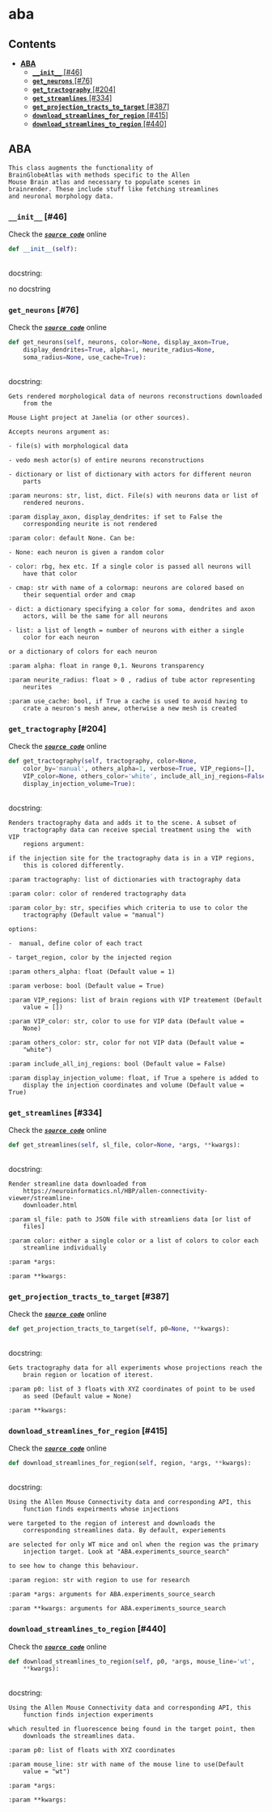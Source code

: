 # aba

## Contents

* [**ABA**](aba.md#aba)
  * [**`__init__`** \[\#46\]](aba.md#__init__-46)
  * [**`get_neurons`** \[\#76\]](aba.md#get_neurons-76)
  * [**`get_tractography`** \[\#204\]](aba.md#get_tractography-204)
  * [**`get_streamlines`** \[\#334\]](aba.md#get_streamlines-334)
  * [**`get_projection_tracts_to_target`** \[\#387\]](aba.md#get_projection_tracts_to_target-387)
  * [**`download_streamlines_for_region`** \[\#415\]](aba.md#download_streamlines_for_region-415)
  * [**`download_streamlines_to_region`** \[\#440\]](aba.md#download_streamlines_to_region-440)

## **ABA**

```text
This class augments the functionality of
BrainGlobeAtlas with methods specific to the Allen
Mouse Brain atlas and necessary to populate scenes in 
brainrender. These include stuff like fetching streamlines
and neuronal morphology data.
```

### **`__init__`** \[\#46\]

Check the [_**`source code`**_](https://github.com/BrancoLab/BrainRender/tree/brainglobeintegration/blob/master/brainrender/atlases/aba.py#L46) online

```python
def __init__(self):
```

   
docstring:

no docstring

### **`get_neurons`** \[\#76\]

Check the [_**`source code`**_](https://github.com/BrancoLab/BrainRender/tree/brainglobeintegration/blob/master/brainrender/atlases/aba.py#L76) online

```python
def get_neurons(self, neurons, color=None, display_axon=True,
    display_dendrites=True, alpha=1, neurite_radius=None,
    soma_radius=None, use_cache=True):
```

   
docstring:

```text
Gets rendered morphological data of neurons reconstructions downloaded
    from the

Mouse Light project at Janelia (or other sources).

Accepts neurons argument as:

- file(s) with morphological data

- vedo mesh actor(s) of entire neurons reconstructions

- dictionary or list of dictionary with actors for different neuron
    parts

:param neurons: str, list, dict. File(s) with neurons data or list of
    rendered neurons.

:param display_axon, display_dendrites: if set to False the
    corresponding neurite is not rendered

:param color: default None. Can be:

- None: each neuron is given a random color

- color: rbg, hex etc. If a single color is passed all neurons will
    have that color

- cmap: str with name of a colormap: neurons are colored based on
    their sequential order and cmap

- dict: a dictionary specifying a color for soma, dendrites and axon
    actors, will be the same for all neurons

- list: a list of length = number of neurons with either a single
    color for each neuron

or a dictionary of colors for each neuron

:param alpha: float in range 0,1. Neurons transparency

:param neurite_radius: float > 0 , radius of tube actor representing
    neurites

:param use_cache: bool, if True a cache is used to avoid having to
    crate a neuron's mesh anew, otherwise a new mesh is created
```

### **`get_tractography`** \[\#204\]

Check the [_**`source code`**_](https://github.com/BrancoLab/BrainRender/tree/brainglobeintegration/blob/master/brainrender/atlases/aba.py#L204) online

```python
def get_tractography(self, tractography, color=None,
    color_by='manual', others_alpha=1, verbose=True, VIP_regions=[],
    VIP_color=None, others_color='white', include_all_inj_regions=False,
    display_injection_volume=True):
```

   
docstring:

```text
Renders tractography data and adds it to the scene. A subset of
    tractography data can receive special treatment using the  with VIP
    regions argument:

if the injection site for the tractography data is in a VIP regions,
    this is colored differently.

:param tractography: list of dictionaries with tractography data

:param color: color of rendered tractography data

:param color_by: str, specifies which criteria to use to color the
    tractography (Default value = "manual")

options:

-  manual, define color of each tract

- target_region, color by the injected region

:param others_alpha: float (Default value = 1)

:param verbose: bool (Default value = True)

:param VIP_regions: list of brain regions with VIP treatement (Default
    value = [])

:param VIP_color: str, color to use for VIP data (Default value =
    None)

:param others_color: str, color for not VIP data (Default value =
    "white")

:param include_all_inj_regions: bool (Default value = False)

:param display_injection_volume: float, if True a spehere is added to
    display the injection coordinates and volume (Default value = True)
```

### **`get_streamlines`** \[\#334\]

Check the [_**`source code`**_](https://github.com/BrancoLab/BrainRender/tree/brainglobeintegration/blob/master/brainrender/atlases/aba.py#L334) online

```python
def get_streamlines(self, sl_file, color=None, *args, **kwargs):
```

   
docstring:

```text
Render streamline data downloaded from
    https://neuroinformatics.nl/HBP/allen-connectivity-viewer/streamline-
    downloader.html

:param sl_file: path to JSON file with streamliens data [or list of
    files]

:param color: either a single color or a list of colors to color each
    streamline individually

:param *args:

:param **kwargs:
```

### **`get_projection_tracts_to_target`** \[\#387\]

Check the [_**`source code`**_](https://github.com/BrancoLab/BrainRender/tree/brainglobeintegration/blob/master/brainrender/atlases/aba.py#L387) online

```python
def get_projection_tracts_to_target(self, p0=None, **kwargs):
```

   
docstring:

```text
Gets tractography data for all experiments whose projections reach the
    brain region or location of iterest.

:param p0: list of 3 floats with XYZ coordinates of point to be used
    as seed (Default value = None)

:param **kwargs:
```

### **`download_streamlines_for_region`** \[\#415\]

Check the [_**`source code`**_](https://github.com/BrancoLab/BrainRender/tree/brainglobeintegration/blob/master/brainrender/atlases/aba.py#L415) online

```python
def download_streamlines_for_region(self, region, *args, **kwargs):
```

   
docstring:

```text
Using the Allen Mouse Connectivity data and corresponding API, this
    function finds expeirments whose injections

were targeted to the region of interest and downloads the
    corresponding streamlines data. By default, experiements

are selected for only WT mice and onl when the region was the primary
    injection target. Look at "ABA.experiments_source_search"

to see how to change this behaviour.

:param region: str with region to use for research

:param *args: arguments for ABA.experiments_source_search

:param **kwargs: arguments for ABA.experiments_source_search
```

### **`download_streamlines_to_region`** \[\#440\]

Check the [_**`source code`**_](https://github.com/BrancoLab/BrainRender/tree/brainglobeintegration/blob/master/brainrender/atlases/aba.py#L440) online

```python
def download_streamlines_to_region(self, p0, *args, mouse_line='wt',
    **kwargs):
```

   
docstring:

```text
Using the Allen Mouse Connectivity data and corresponding API, this
    function finds injection experiments

which resulted in fluorescence being found in the target point, then
    downloads the streamlines data.

:param p0: list of floats with XYZ coordinates

:param mouse_line: str with name of the mouse line to use(Default
    value = "wt")

:param *args:

:param **kwargs:
```

